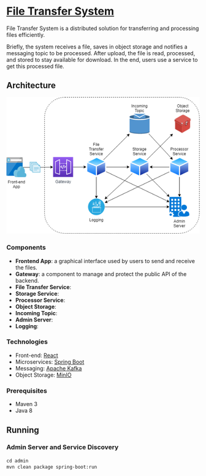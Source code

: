 # [File Transfer System](https://github.com/jonatascbarroso/file-transfer-system/)

File Transfer System is a distributed solution for transferring and processing files efficiently.

Briefly, the system receives a file, saves in object storage and notifies a messaging topic to be processed.
After upload, the file is read, processed, and stored to stay available for download.
In the end, users use a service to get this processed file.

## Architecture

![Architecture](docs/file-transfer-system-architecture.png)

### Components

* **Frontend App**: a graphical interface used by users to send and receive the files.
* **Gateway**: a component to manage and protect the public API of the backend.
* **File Transfer Service**: 
* **Storage Service**: 
* **Processor Service**: 
* **Object Storage**: 
* **Incoming Topic**: 
* **Admin Server**: 
* **Logging**: 

### Technologies

* Front-end: [React](https://reactjs.org/)
* Microservices: [Spring Boot](https://spring.io/projects/spring-boot)
* Messaging: [Apache Kafka](https://kafka.apache.org/)
* Object Storage: [MinIO](https://min.io/)

### Prerequisites

* Maven 3
* Java 8

## Running

### Admin Server and Service Discovery
```
cd admin
mvn clean package spring-boot:run
```
